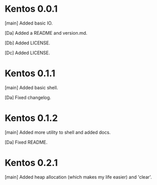 # Kentos 0.0.1

\[main\] Added basic IO.

\[Da\] Added a README and version.md.

\[Db\] Added LICENSE.

\[Dc\] Added LICENSE.

# Kentos 0.1.1

\[main\] Added basic shell.

\[Da\] Fixed changelog.

# Kentos 0.1.2

\[main\] Added more utility to shell and added docs.

\[Da\] Fixed README.

# Kentos 0.2.1

\[main\] Added heap allocation (which makes my life easier) and 'clear'.